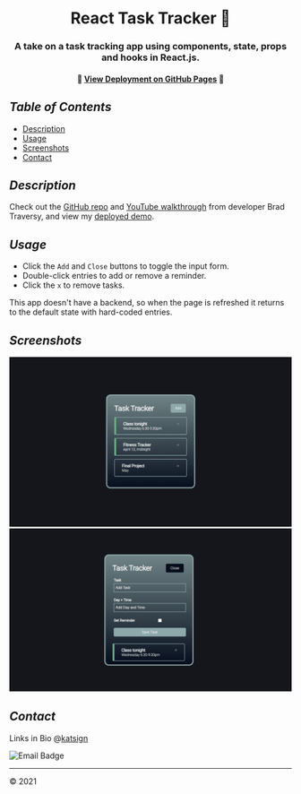 <div align="center">

# React Task Tracker 🌟

### A take on a task tracking app using components, state, props and hooks in React.js.

#### 📍 [View Deployment on GitHub Pages](https://katsign.github.io/react-task-tracker/) 📍
</div>

## *Table of Contents*

- [Description](#description)
- [Usage](#usage)
- [Screenshots](#screenshots)
- [Contact](#contact)

## *Description*

Check out the [GitHub repo](https://github.com/bradtraversy/react-crash-2021) and [YouTube walkthrough](https://youtu.be/w7ejDZ8SWv8) from developer Brad Traversy, and view my [deployed demo](https://katsign.github.io/react-task-tracker/).

## *Usage*

- Click the `Add` and `Close` buttons to toggle the input form.
- Double-click entries to add or remove a reminder.
- Click the `x` to remove tasks.

This app doesn't have a backend, so when the page is refreshed it returns to the default state with hard-coded entries.

## *Screenshots*

![Landing Demo](tt.PNG)
![Add Task Demo](add.PNG)

## *Contact*

Links in Bio @[katsign](https://github.com/katsign)

![Email Badge](https://img.shields.io/badge/Email%20Me-mailtokatsign%40gmail.com-d8bfd8)

---
&copy; 2021
